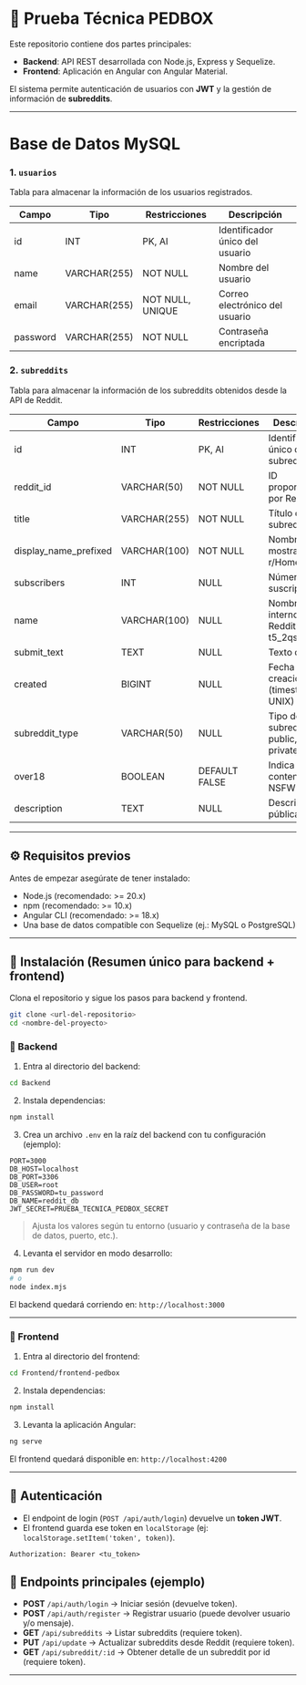 # 📌 Prueba Técnica PEDBOX

Este repositorio contiene dos partes principales:

* **Backend**: API REST desarrollada con Node.js, Express y Sequelize.
* **Frontend**: Aplicación en Angular con Angular Material.

El sistema permite autenticación de usuarios con **JWT** y la gestión de información de **subreddits**.

---

# Base de Datos MySQL

### 1. `usuarios`
Tabla para almacenar la información de los usuarios registrados.


| Campo      | Tipo           | Restricciones              | Descripción                        |
|------------|----------------|----------------------------|------------------------------------|
| id         | INT            | PK, AI                     | Identificador único del usuario    |
| name       | VARCHAR(255)   | NOT NULL                   | Nombre del usuario                 |
| email      | VARCHAR(255)   | NOT NULL, UNIQUE           | Correo electrónico del usuario     |
| password   | VARCHAR(255)   | NOT NULL                   | Contraseña encriptada              |

### 2. `subreddits`
Tabla para almacenar la información de los subreddits obtenidos desde la API de Reddit.

| Campo                 | Tipo           | Restricciones              | Descripción                               |
|-----------------------|----------------|----------------------------|-------------------------------------------|
| id                    | INT            | PK, AI                     | Identificador único del subreddit         |
| reddit_id             | VARCHAR(50)    | NOT NULL                   | ID proporcionado por Reddit               |
| title                 | VARCHAR(255)   | NOT NULL                   | Título del subreddit                      |
| display_name_prefixed | VARCHAR(100)   | NOT NULL                   | Nombre mostrado (ej: r/Home)              |
| subscribers           | INT            | NULL                       | Número de suscriptores                    |
| name                  | VARCHAR(100)   | NULL                       | Nombre interno en Reddit (ej: t5_2qs0k)   |
| submit_text           | TEXT           | NULL                       | Texto de envío                            |
| created               | BIGINT         | NULL                       | Fecha de creación (timestamp UNIX)        |
| subreddit_type        | VARCHAR(50)    | NULL                       | Tipo de subreddit (ej: public, private)   |
| over18                | BOOLEAN        | DEFAULT FALSE              | Indica si es contenido NSFW               |
| description           | TEXT           | NULL                       | Descripción pública                       |

---

## ⚙️ Requisitos previos

Antes de empezar asegúrate de tener instalado:

* Node.js (recomendado: >= 20.x)
* npm (recomendado: >= 10.x)
* Angular CLI (recomendado: >= 18.x)
* Una base de datos compatible con Sequelize (ej.: MySQL o PostgreSQL)

---

## 🚀 Instalación (Resumen único para backend + frontend)

Clona el repositorio y sigue los pasos para backend y frontend.

```bash
git clone <url-del-repositorio>
cd <nombre-del-proyecto>
```

### 🔹 Backend

1. Entra al directorio del backend:

```bash
cd Backend
```

2. Instala dependencias:

```bash
npm install
```

3. Crea un archivo `.env` en la raíz del backend con tu configuración (ejemplo):

```env
PORT=3000
DB_HOST=localhost
DB_PORT=3306
DB_USER=root
DB_PASSWORD=tu_password
DB_NAME=reddit_db
JWT_SECRET=PRUEBA_TECNICA_PEDBOX_SECRET
```

> Ajusta los valores según tu entorno (usuario y contraseña de la base de datos, puerto, etc.).

4. Levanta el servidor en modo desarrollo:

```bash
npm run dev
# o
node index.mjs
```

El backend quedará corriendo en: `http://localhost:3000`

---

### 🔹 Frontend

1. Entra al directorio del frontend:

```bash
cd Frontend/frontend-pedbox
```

2. Instala dependencias:

```bash
npm install
```

3. Levanta la aplicación Angular:

```bash
ng serve
```

El frontend quedará disponible en: `http://localhost:4200`

---

## 🔑 Autenticación

* El endpoint de login (`POST /api/auth/login`) devuelve un **token JWT**.
* El frontend guarda ese token en `localStorage` (ej: `localStorage.setItem('token', token)`).

```
Authorization: Bearer <tu_token>
```

## 📖 Endpoints principales (ejemplo)

* **POST** `/api/auth/login` → Iniciar sesión (devuelve token).
* **POST** `/api/auth/register` → Registrar usuario (puede devolver usuario y/o mensaje).
* **GET** `/api/subreddits` → Listar subreddits (requiere token).
* **PUT** `/api/update` → Actualizar subreddits desde Reddit (requiere token).
* **GET** `/api/subreddit/:id` → Obtener detalle de un subreddit por id (requiere token).

---
